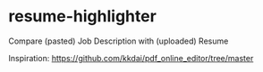 # resume-highlighter

Compare (pasted) Job Description with (uploaded) Resume

Inspiration: https://github.com/kkdai/pdf_online_editor/tree/master
